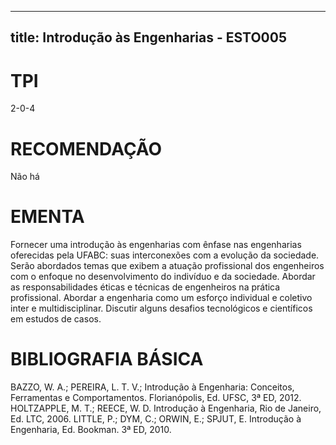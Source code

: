 
---
title: Introdução às Engenharias - ESTO005 
---

# TPI

2-0-4

# RECOMENDAÇÃO

Não há

# EMENTA

Fornecer uma introdução às engenharias com ênfase nas engenharias oferecidas pela UFABC: suas interconexões com a evolução da sociedade. Serão abordados temas que exibem a atuação profissional dos engenheiros com o enfoque no desenvolvimento do indivíduo e da sociedade. Abordar as responsabilidades éticas e técnicas de engenheiros na prática profissional. Abordar a engenharia como um esforço individual e coletivo inter e multidisciplinar. Discutir alguns desafios tecnológicos e científicos em estudos de casos.

# BIBLIOGRAFIA BÁSICA

BAZZO, W. A.; PEREIRA, L. T. V.; Introdução à Engenharia: Conceitos, Ferramentas e Comportamentos. Florianópolis, Ed. UFSC, 3ª ED, 2012.
HOLTZAPPLE, M. T.; REECE, W. D. Introdução à Engenharia, Rio de Janeiro, Ed. LTC, 2006.
LITTLE, P.; DYM, C.; ORWIN, E.; SPJUT, E. Introdução à Engenharia, Ed. Bookman. 3ª ED, 2010.
        